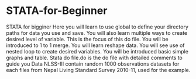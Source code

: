# STATA-for-Beginner
STATA for bigginer
Here you will learn to use global to define your directory paths for data you use and save.
You will also learn multiple ways to create desired level of variable. This is the focus of this do file.
You will be introduced to 1 to 1 merge.
You will learn reshape data.
You will see  use of nested loop to create desired variables.
You will be introduced basic simple graphs and table.
Stata do file.do is the do file with detailed comments to guide you
Data NLSS-III contain random 1000 observations datasets for each files from Nepal Living Standard Survey 2010-11, used for the example.
